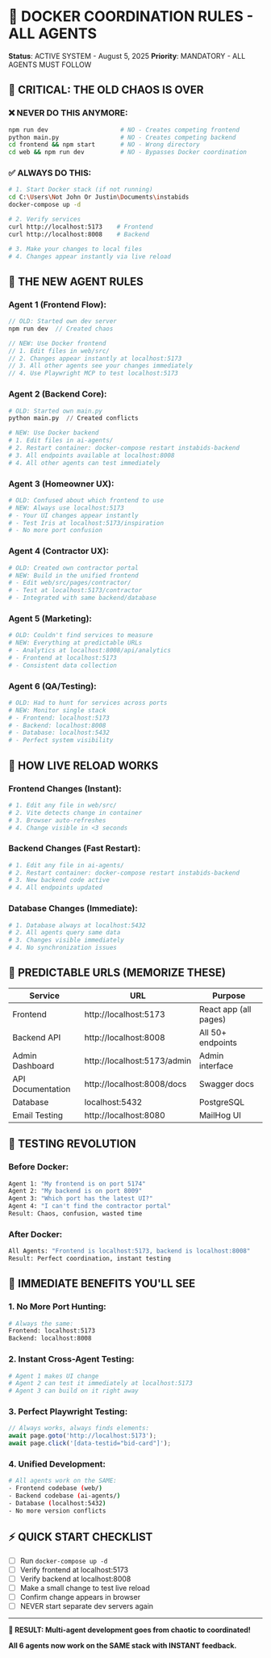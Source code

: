 # 🐳 DOCKER COORDINATION RULES - ALL AGENTS
**Status**: ACTIVE SYSTEM - August 5, 2025
**Priority**: MANDATORY - ALL AGENTS MUST FOLLOW

## 🚨 **CRITICAL: THE OLD CHAOS IS OVER**

### **❌ NEVER DO THIS ANYMORE:**
```bash
npm run dev                    # NO - Creates competing frontend
python main.py                 # NO - Creates competing backend  
cd frontend && npm start       # NO - Wrong directory
cd web && npm run dev          # NO - Bypasses Docker coordination
```

### **✅ ALWAYS DO THIS:**
```bash
# 1. Start Docker stack (if not running)
cd C:\Users\Not John Or Justin\Documents\instabids
docker-compose up -d

# 2. Verify services
curl http://localhost:5173    # Frontend
curl http://localhost:8008    # Backend

# 3. Make your changes to local files
# 4. Changes appear instantly via live reload
```

## 🎯 **THE NEW AGENT RULES**

### **Agent 1 (Frontend Flow):**
```typescript
// OLD: Started own dev server
npm run dev  // Created chaos

// NEW: Use Docker frontend
// 1. Edit files in web/src/
// 2. Changes appear instantly at localhost:5173
// 3. All other agents see your changes immediately
// 4. Use Playwright MCP to test localhost:5173
```

### **Agent 2 (Backend Core):**  
```python
# OLD: Started own main.py
python main.py  // Created conflicts

# NEW: Use Docker backend
# 1. Edit files in ai-agents/
# 2. Restart container: docker-compose restart instabids-backend
# 3. All endpoints available at localhost:8008
# 4. All other agents can test immediately
```

### **Agent 3 (Homeowner UX):**
```bash
# OLD: Confused about which frontend to use
# NEW: Always use localhost:5173
# - Your UI changes appear instantly
# - Test Iris at localhost:5173/inspiration
# - No more port confusion
```

### **Agent 4 (Contractor UX):**
```bash
# OLD: Created own contractor portal
# NEW: Build in the unified frontend
# - Edit web/src/pages/contractor/
# - Test at localhost:5173/contractor
# - Integrated with same backend/database
```

### **Agent 5 (Marketing):**
```bash
# OLD: Couldn't find services to measure
# NEW: Everything at predictable URLs
# - Analytics at localhost:8008/api/analytics
# - Frontend at localhost:5173
# - Consistent data collection
```

### **Agent 6 (QA/Testing):**
```bash
# OLD: Had to hunt for services across ports
# NEW: Monitor single stack
# - Frontend: localhost:5173
# - Backend: localhost:8008  
# - Database: localhost:5432
# - Perfect system visibility
```

## 🔄 **HOW LIVE RELOAD WORKS**

### **Frontend Changes (Instant):**
```bash
# 1. Edit any file in web/src/
# 2. Vite detects change in container
# 3. Browser auto-refreshes
# 4. Change visible in <3 seconds
```

### **Backend Changes (Fast Restart):**
```bash
# 1. Edit any file in ai-agents/
# 2. Restart container: docker-compose restart instabids-backend
# 3. New backend code active
# 4. All endpoints updated
```

### **Database Changes (Immediate):**
```bash
# 1. Database always at localhost:5432
# 2. All agents query same data
# 3. Changes visible immediately
# 4. No synchronization issues
```

## 📍 **PREDICTABLE URLS (MEMORIZE THESE)**

| Service | URL | Purpose |
|---------|-----|---------|
| Frontend | http://localhost:5173 | React app (all pages) |
| Backend API | http://localhost:8008 | All 50+ endpoints |
| Admin Dashboard | http://localhost:5173/admin | Admin interface |
| API Documentation | http://localhost:8008/docs | Swagger docs |
| Database | localhost:5432 | PostgreSQL |
| Email Testing | http://localhost:8080 | MailHog UI |

## 🧪 **TESTING REVOLUTION**

### **Before Docker:**
```bash
Agent 1: "My frontend is on port 5174"
Agent 2: "My backend is on port 8009"  
Agent 3: "Which port has the latest UI?"
Agent 4: "I can't find the contractor portal"
Result: Chaos, confusion, wasted time
```

### **After Docker:**
```bash
All Agents: "Frontend is localhost:5173, backend is localhost:8008"
Result: Perfect coordination, instant testing
```

## 🚀 **IMMEDIATE BENEFITS YOU'LL SEE**

### **1. No More Port Hunting:**
```bash
# Always the same:
Frontend: localhost:5173
Backend: localhost:8008
```

### **2. Instant Cross-Agent Testing:**
```bash
# Agent 1 makes UI change
# Agent 2 can test it immediately at localhost:5173
# Agent 3 can build on it right away
```

### **3. Perfect Playwright Testing:**
```javascript
// Always works, always finds elements:
await page.goto('http://localhost:5173');
await page.click('[data-testid="bid-card"]');
```

### **4. Unified Development:**
```bash
# All agents work on the SAME:
- Frontend codebase (web/)
- Backend codebase (ai-agents/)  
- Database (localhost:5432)
- No more version conflicts
```

## ⚡ **QUICK START CHECKLIST**

- [ ] Run `docker-compose up -d` 
- [ ] Verify frontend at localhost:5173
- [ ] Verify backend at localhost:8008
- [ ] Make a small change to test live reload
- [ ] Confirm change appears in browser
- [ ] NEVER start separate dev servers again

---

**🎉 RESULT: Multi-agent development goes from chaotic to coordinated!**

**All 6 agents now work on the SAME stack with INSTANT feedback.**